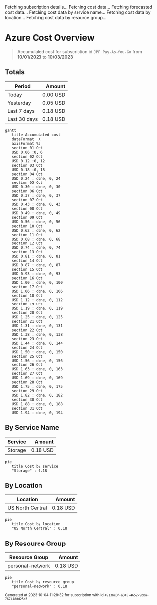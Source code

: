 Fetching subscription details...
Fetching cost data...
Fetching forecasted cost data...
Fetching cost data by service name...
Fetching cost data by location...
Fetching cost data by resource group...
# Azure Cost Overview

> Accumulated cost for subscription id `JPF Pay-As-You-Go` from **10/01/2023** to **10/03/2023**

## Totals

|Period|Amount|
|---|---:|
|Today|0.00 USD|
|Yesterday|0.05 USD|
|Last 7 days|0.18 USD|
|Last 30 days|0.18 USD|

```mermaid
gantt
   title Accumulated cost
   dateFormat  X
   axisFormat %s
   section 01 Oct
   USD 0.06 :0, 6
   section 02 Oct
   USD 0.12 :0, 12
   section 03 Oct
   USD 0.18 :0, 18
   section 04 Oct
   USD 0.24 : done, 0, 24
   section 05 Oct
   USD 0.30 : done, 0, 30
   section 06 Oct
   USD 0.37 : done, 0, 37
   section 07 Oct
   USD 0.43 : done, 0, 43
   section 08 Oct
   USD 0.49 : done, 0, 49
   section 09 Oct
   USD 0.56 : done, 0, 56
   section 10 Oct
   USD 0.62 : done, 0, 62
   section 11 Oct
   USD 0.68 : done, 0, 68
   section 12 Oct
   USD 0.74 : done, 0, 74
   section 13 Oct
   USD 0.81 : done, 0, 81
   section 14 Oct
   USD 0.87 : done, 0, 87
   section 15 Oct
   USD 0.93 : done, 0, 93
   section 16 Oct
   USD 1.00 : done, 0, 100
   section 17 Oct
   USD 1.06 : done, 0, 106
   section 18 Oct
   USD 1.12 : done, 0, 112
   section 19 Oct
   USD 1.19 : done, 0, 119
   section 20 Oct
   USD 1.25 : done, 0, 125
   section 21 Oct
   USD 1.31 : done, 0, 131
   section 22 Oct
   USD 1.38 : done, 0, 138
   section 23 Oct
   USD 1.44 : done, 0, 144
   section 24 Oct
   USD 1.50 : done, 0, 150
   section 25 Oct
   USD 1.56 : done, 0, 156
   section 26 Oct
   USD 1.63 : done, 0, 163
   section 27 Oct
   USD 1.69 : done, 0, 169
   section 28 Oct
   USD 1.75 : done, 0, 175
   section 29 Oct
   USD 1.82 : done, 0, 182
   section 30 Oct
   USD 1.88 : done, 0, 188
   section 31 Oct
   USD 1.94 : done, 0, 194
```

## By Service Name

|Service|Amount|
|---|---:|
|Storage|0.18 USD|

```mermaid
pie
   title Cost by service
   "Storage" : 0.18
```

## By Location

|Location|Amount|
|---|---:|
|US North Central|0.18 USD|

```mermaid
pie
   title Cost by location
   "US North Central" : 0.18
```

## By Resource Group

|Resource Group|Amount|
|---|---:|
|personal-network|0.18 USD|

```mermaid
pie
   title Cost by resource group
   "personal-network" : 0.18
```

<sup>Generated at 2023-10-04 11:28:32 for subscription with id `4913be3f-a345-4652-9bba-767418dd25e3`</sup>
